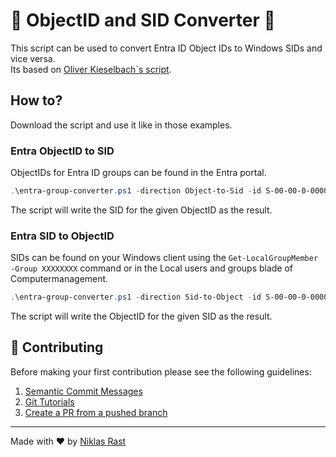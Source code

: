 # 🔀 ObjectID and SID Converter 🔀

This script can be used to convert Entra ID Object IDs to Windows SIDs and vice versa. <br>
Its based on [Oliver Kieselbach`s script](https://oliverkieselbach.com/2020/05/13/powershell-helpers-to-convert-azure-ad-object-ids-and-sids/).

## How to?

Download the script and use it like in those examples.

### Entra ObjectID to SID
ObjectIDs for Entra ID groups can be found in the Entra portal.
```powershell 
.\entra-group-converter.ps1 -direction Object-to-Sid -id S-00-00-0-000000000-000000000-000000000-000000000
```
The script will write the SID for the given ObjectID as the result.

### Entra SID to ObjectID
SIDs can be found on your Windows client using the `Get-LocalGroupMember -Group XXXXXXXX` command or in the Local users and groups blade of Computermanagement.
```powershell 
.\entra-group-converter.ps1 -direction Sid-to-Object -id S-00-00-0-000000000-000000000-000000000-000000000
```
The script will write the ObjectID for the given SID as the result.

## 🤝 Contributing

Before making your first contribution please see the following guidelines:
1. [Semantic Commit Messages](https://gist.github.com/joshbuchea/6f47e86d2510bce28f8e7f42ae84c716)
1. [Git Tutorials](https://www.youtube.com/playlist?list=PLu-nSsOS6FRIg52MWrd7C_qSnQp3ZoHwW)
1. [Create a PR from a pushed branch](https://learn.microsoft.com/en-us/azure/devops/repos/git/pull-requests?view=azure-devops&tabs=browser#from-a-pushed-branch)


---

Made with ❤️ by [Niklas Rast](https://github.com/niklasrst)